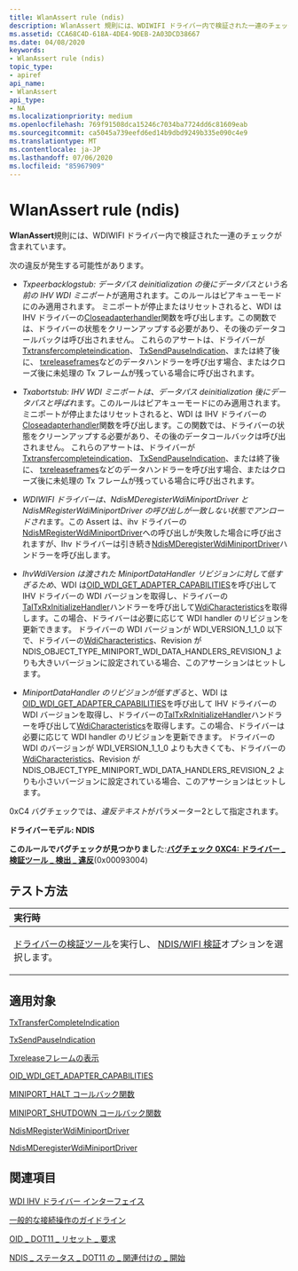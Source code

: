 ```yaml
---
title: WlanAssert rule (ndis)
description: WlanAssert 規則には、WDIWIFI ドライバー内で検証された一連のチェックが含まれています。
ms.assetid: CCA68C4D-618A-4DE4-9DEB-2A03DCD38667
ms.date: 04/08/2020
keywords:
- WlanAssert rule (ndis)
topic_type:
- apiref
api_name:
- WlanAssert
api_type:
- NA
ms.localizationpriority: medium
ms.openlocfilehash: 769f91508dca15246c7034ba7724dd6c81609eab
ms.sourcegitcommit: ca5045a739eefd6ed14b9dbd9249b335e090c4e9
ms.translationtype: MT
ms.contentlocale: ja-JP
ms.lasthandoff: 07/06/2020
ms.locfileid: "85967909"
---
```

# <a name="wlanassert-rule-ndis"></a>WlanAssert rule (ndis)

**WlanAssert**規則には、WDIWIFI ドライバー内で検証された一連のチェックが含まれています。

次の違反が発生する可能性があります。

- *Txpeerbacklogstub: データパス deinitialization の後にデータパスという名前の IHV WDI ミニポート*が適用されます。このルールはピアキューモードにのみ適用されます。 ミニポートが停止またはリセットされると、WDI は IHV ドライバーの[Closeadapterhandler](https://docs.microsoft.com/windows-hardware/drivers/ddi/dot11wdi/nc-dot11wdi-miniport_wdi_close_adapter)関数を呼び出します。この関数では、ドライバーの状態をクリーンアップする必要があり、その後のデータコールバックは呼び出されません。 これらのアサートは、ドライバーが[Txtransfercompleteindication](https://docs.microsoft.com/windows-hardware/drivers/ddi/dot11wdi/nc-dot11wdi-ndis_wdi_tx_transfer_complete_ind)、 [TxSendPauseIndication](https://docs.microsoft.com/windows-hardware/drivers/ddi/dot11wdi/nc-dot11wdi-ndis_wdi_tx_send_pause_ind)、または終了後に、 [txreleaseframes](https://docs.microsoft.com/windows-hardware/drivers/ddi/dot11wdi/nc-dot11wdi-ndis_wdi_tx_release_frames_ind)などのデータハンドラーを呼び出す場合、またはクローズ後に未処理の Tx フレームが残っている場合に呼び出されます。

- *Txabortstub: IHV WDI ミニポートは、データパス deinitialization 後にデータパスと呼ばれ*ます。このルールはピアキューモードにのみ適用されます。 ミニポートが停止またはリセットされると、WDI は IHV ドライバーの[Closeadapterhandler](https://docs.microsoft.com/windows-hardware/drivers/ddi/dot11wdi/nc-dot11wdi-miniport_wdi_close_adapter)関数を呼び出します。この関数では、ドライバーの状態をクリーンアップする必要があり、その後のデータコールバックは呼び出されません。 これらのアサートは、ドライバーが[Txtransfercompleteindication](https://docs.microsoft.com/windows-hardware/drivers/ddi/dot11wdi/nc-dot11wdi-ndis_wdi_tx_transfer_complete_ind)、 [TxSendPauseIndication](https://docs.microsoft.com/windows-hardware/drivers/ddi/dot11wdi/nc-dot11wdi-ndis_wdi_tx_send_pause_ind)、または終了後に、 [txreleaseframes](https://docs.microsoft.com/windows-hardware/drivers/ddi/dot11wdi/nc-dot11wdi-ndis_wdi_tx_release_frames_ind)などのデータハンドラーを呼び出す場合、またはクローズ後に未処理の Tx フレームが残っている場合に呼び出されます。

- *WDIWIFI ドライバーは、NdisMDeregisterWdiMiniportDriver と NdisMRegisterWdiMiniportDriver の呼び出しが一致しない状態でアンロードされ*ます。この Assert は、ihv ドライバーの[NdisMRegisterWdiMiniportDriver](https://docs.microsoft.com/windows-hardware/drivers/ddi/dot11wdi/nf-dot11wdi-ndismregisterwdiminiportdriver)への呼び出しが失敗した場合に呼び出されますが、Ihv ドライバーは引き続き[NdisMDeregisterWdiMiniportDriver](https://docs.microsoft.com/windows-hardware/drivers/ddi/dot11wdi/nf-dot11wdi-ndismderegisterwdiminiportdriver)ハンドラーを呼び出します。

- *IhvWdiVersion は渡された MiniportDataHandler リビジョンに対して低すぎるため*、WDI は[OID_WDI_GET_ADAPTER_CAPABILITIES](https://docs.microsoft.com/windows-hardware/drivers/network/oid-wdi-get-adapter-capabilities)を呼び出して IHV ドライバーの WDI バージョンを取得し、ドライバーの[TalTxRxInitializeHandler](https://docs.microsoft.com/windows-hardware/drivers/ddi/dot11wdi/nc-dot11wdi-miniport_wdi_tal_txrx_initialize)ハンドラーを呼び出して[WdiCharacteristics](https://docs.microsoft.com/windows-hardware/drivers/ddi/dot11wdi/ns-dot11wdi-_ndis_miniport_driver_wdi_characteristics)を取得します。この場合、ドライバーは必要に応じて WDI handler のリビジョンを更新できます。 ドライバーの WDI バージョンが WDI_VERSION_1_1_0 以下で、ドライバーの[WdiCharacteristics](https://docs.microsoft.com/windows-hardware/drivers/ddi/dot11wdi/ns-dot11wdi-_ndis_miniport_driver_wdi_characteristics)、Revision が NDIS_OBJECT_TYPE_MINIPORT_WDI_DATA_HANDLERS_REVISION_1 よりも大きいバージョンに設定されている場合、このアサーションはヒットします。

- *MiniportDataHandler のリビジョンが低すぎる*と、WDI は[OID_WDI_GET_ADAPTER_CAPABILITIES](https://docs.microsoft.com/windows-hardware/drivers/network/oid-wdi-get-adapter-capabilities)を呼び出して IHV ドライバーの WDI バージョンを取得し、ドライバーの[TalTxRxInitializeHandler](https://docs.microsoft.com/windows-hardware/drivers/ddi/dot11wdi/nc-dot11wdi-miniport_wdi_tal_txrx_initialize)ハンドラーを呼び出して[WdiCharacteristics](https://docs.microsoft.com/windows-hardware/drivers/ddi/dot11wdi/ns-dot11wdi-_ndis_miniport_driver_wdi_characteristics)を取得します。この場合、ドライバーは必要に応じて WDI handler のリビジョンを更新できます。 ドライバーの WDI のバージョンが WDI_VERSION_1_1_0 よりも大きくても、ドライバーの[WdiCharacteristics](https://docs.microsoft.com/windows-hardware/drivers/ddi/dot11wdi/ns-dot11wdi-_ndis_miniport_driver_wdi_characteristics)、Revision が NDIS_OBJECT_TYPE_MINIPORT_WDI_DATA_HANDLERS_REVISION_2 よりも小さいバージョンに設定されている場合、このアサーションはヒットします。

0xC4 バグチェックでは、*違反テキスト*がパラメーター2として指定されます。

**ドライバーモデル: NDIS**

**このルールでバグチェックが見つかりまし**た:[**バグチェック 0XC4: ドライバー \_ 検証ツール \_ 検出 \_ 違反**](https://docs.microsoft.com/windows-hardware/drivers/debugger/bug-check-0xc4--driver-verifier-detected-violation)(0x00093004)


<a name="how-to-test"></a>テスト方法
-----------

<table>
<colgroup>
<col width="100%" />
</colgroup>
<thead>
<tr class="header">
<th align="left">実行時</th>
</tr>
</thead>
<tbody>
<tr class="odd">
<td align="left"><p><a href="https://docs.microsoft.com/windows-hardware/drivers/devtest/driver-verifier" data-raw-source="[Driver Verifier](https://docs.microsoft.com/windows-hardware/drivers/devtest/driver-verifier)">ドライバーの検証ツール</a>を実行し、 <a href="https://docs.microsoft.com/windows-hardware/drivers/devtest/ndis-wifi-verification" data-raw-source="[NDIS/WIFI verification](https://docs.microsoft.com/windows-hardware/drivers/devtest/ndis-wifi-verification)">NDIS/WIFI 検証</a>オプションを選択します。</p></td>
</tr>
</tbody>
</table>

<a name="applies-to"></a>適用対象
----------

[TxTransferCompleteIndication](https://docs.microsoft.com/windows-hardware/drivers/ddi/dot11wdi/nc-dot11wdi-ndis_wdi_tx_transfer_complete_ind)

[TxSendPauseIndication](https://docs.microsoft.com/windows-hardware/drivers/ddi/dot11wdi/nc-dot11wdi-ndis_wdi_tx_send_pause_ind)

[Txreleaseフレームの表示](https://docs.microsoft.com/windows-hardware/drivers/ddi/dot11wdi/nc-dot11wdi-ndis_wdi_tx_release_frames_ind) 

[OID_WDI_GET_ADAPTER_CAPABILITIES](https://docs.microsoft.com/windows-hardware/drivers/network/oid-wdi-get-adapter-capabilities)

[MINIPORT_HALT コールバック関数](https://docs.microsoft.com/windows-hardware/drivers/ddi/ndis/nc-ndis-miniport_halt)

[MINIPORT_SHUTDOWN コールバック関数](https://docs.microsoft.com/windows-hardware/drivers/ddi/ndis/nc-ndis-miniport_shutdown)

[NdisMRegisterWdiMiniportDriver](https://docs.microsoft.com/windows-hardware/drivers/ddi/dot11wdi/nf-dot11wdi-ndismregisterwdiminiportdriver)

[NdisMDeregisterWdiMiniportDriver](https://docs.microsoft.com/windows-hardware/drivers/ddi/dot11wdi/nf-dot11wdi-ndismderegisterwdiminiportdriver)

<a name="see-also"></a>関連項目
--------

[WDI IHV ドライバー インターフェイス](https://docs.microsoft.com/windows-hardware/drivers/network/wdi-ihv-driver-interfaces)

[一般的な接続操作のガイドライン](https://docs.microsoft.com/windows-hardware/drivers/network/general-connection-operation-guidelines)

[OID \_ DOT11 \_ リセット \_ 要求](https://docs.microsoft.com/windows-hardware/drivers/network/oid-dot11-reset-request)

[NDIS \_ ステータス \_ DOT11 の \_ 関連付けの \_ 開始](https://docs.microsoft.com/windows-hardware/drivers/network/ndis-status-dot11-association-start)
